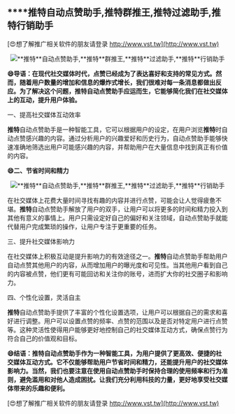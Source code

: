 ## ****推特**自动点赞助手,**推特**群推王,**推特**过滤助手,**推特**行销助手**

[😍想了解推广相关软件的朋友请登录 http://www.vst.tw](http://www.vst.tw)

 <center><img src="https://vst.tw/MP4/tuiguang/png/7.png" alt="**推特**自动点赞助手,**推特**群推王,**推特**过滤助手,**推特**行销助手"></center>

**😄导语：在现代社交媒体时代，点赞已经成为了表达喜好和支持的常见方式。然而，随着用户数量的增加和信息的爆炸式增长，我们很难对每一条消息都做出反应。为了解决这个问题，**推特**自动点赞助手应运而生，它能够简化我们在社交媒体上的互动，提升用户体验。**

一、提高社交媒体互动效率

**推特**自动点赞助手是一种智能工具，它可以根据用户的设定，在用户浏览**推特**时自动点赞感兴趣的内容。通过分析用户的兴趣爱好和历史行为，自动点赞助手能够快速准确地筛选出用户可能感兴趣的内容，并帮助用户在大量信息中找到真正有价值的内容。

**😄二、节省时间和精力**

 <center><img src="https://vst.tw/MP4/tuiguang/png/6.png" alt="**推特**自动点赞助手,**推特**群推王,**推特**过滤助手,**推特**行销助手"></center>

在社交媒体上花费大量时间寻找有趣的内容并进行点赞，可能会让人觉得疲惫不堪。**推特**自动点赞助手解放了用户的双手，让用户可以将更多的时间和精力投入到其他有意义的事情上。用户只需设定好自己的偏好和关注领域，自动点赞助手就能代替用户完成繁琐的操作，让用户专注于更重要的任务。

三、提升社交媒体影响力

在社交媒体上积极互动是提升影响力的有效途径之一。**推特**自动点赞助手帮助用户自动点赞其他用户的内容，从而增加用户的曝光度和可见性。当其他用户看到自己的内容被点赞，他们更有可能回访和关注你的账号，进而扩大你的社交圈子和影响力。

四、个性化设置，灵活自主

**推特**自动点赞助手提供了丰富的个性化设置选项，让用户可以根据自己的需求和喜好进行调整。用户可以设置点赞的频率、点赞的范围以及是否对特定用户进行点赞等。这种灵活性使得用户能够更好地控制自己的社交媒体互动方式，确保点赞行为符合自己的价值观和目标。

**😄结语：**推特**自动点赞助手作为一种智能工具，为用户提供了更高效、便捷的社交媒体互动方式。它不仅能够帮助用户节省时间和精力，还能提升用户的社交媒体影响力。当然，我们也要注意在使用自动点赞助手时保持合理的使用频率和行为准则，避免滥用和对他人造成困扰。让我们充分利用科技的力量，更好地享受社交媒体带来的乐趣和便利。**

[😍想了解推广相关软件的朋友请登录 http://www.vst.tw](http://www.vst.tw)



